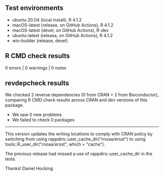 ## Test environments

* ubuntu 20.04 (local install), R 4.1.2
* macOS-latest (release, on GitHub Actions), R 4.1.2
* macOS-latest (devel, on GitHub Actions), R-dev
* ubuntu-latest (release, on GitHub Actions), R 4.1.2
* win-builder (release, devel)

## R CMD check results

0 errors | 0 warnings | 0 notes

## revdepcheck results

We checked 2 reverse dependencies (0 from CRAN + 2 from Bioconductor), comparing R CMD check results across CRAN and dev versions of this package.

 * We saw 0 new problems
 * We failed to check 0 packages

-----

This version updates the writing locations to comply with CRAN policy by switching from using rappdirs::user_cache_dir("rnoaa/ersst") to using tools::R_user_dir("rnoaa/ersst", which = "cache").

The previous release had missed a use of rappdirs::user_cache_dir in the tests.

Thanks!
Daniel Hocking
